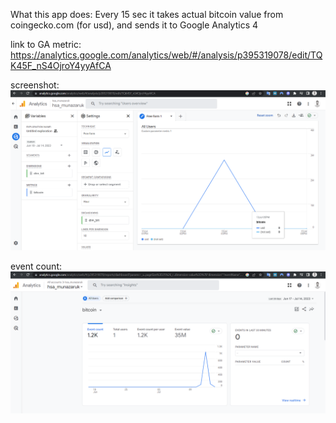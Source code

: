 What this app does:
Every 15 sec it takes actual bitcoin value from coingecko.com (for usd), and sends it to Google Analytics 4

link to GA metric: https://analytics.google.com/analytics/web/#/analysis/p395319078/edit/TQK45F_nS4OjroY4yyAfCA

screenshot: ![alt text](./ga4_metric.png)

event count: ![alt text](./event_count.png)